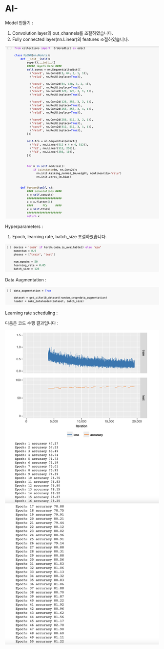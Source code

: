 # AI-

Model 만들기 : 
1. Convolution layer의 out_channels를 조절하였습니다.
2. Fully connected layer(nn.Linear)의 features 조절하였습니다.

![code_1](code_1.png)


Hyperparameters : 
1. Epoch, learning rate, batch_size 조절하였습니다.

![code_2](code_2.png)


Data Augmentation : 

![code_3](code_3.png)

Learning rate scheduling : 



다음은 코드 수행 결과입니다 :

![result_1](result_1.png)
![result_2](result_2.png)
